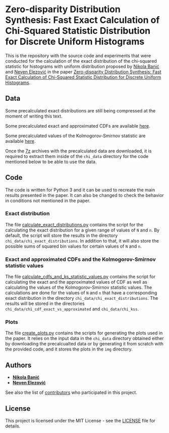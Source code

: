 # Zero-disparity Distribution Synthesis: Fast Exact Calculation of Chi-Squared Statistic Distribution for Discrete Uniform Histograms

This is the repository with the source code and experiments that were conducted for the calculation of the exact distribution of the chi-squared statistic for histograms with uniform distribution proposed by [Nikola Banić](https://scholar.google.com/citations?user=QSH8C_QAAAAJ&hl=en) and [Neven Elezović](https://scholar.google.com/citations?user=MlXwbFIAAAAJ&hl=en) in the paper [Zero-disparity Distribution Synthesis: Fast Exact Calculation of Chi-Squared Statistic Distribution for Discrete Uniform Histograms](https://arxiv.org/abs/2506.23416).

## Data

Some precalculated exact distributions are still being compressed at the moment of writing this text.

Some precalculated exact and approximated CDFs are available [here](https://www.dropbox.com/scl/fi/64n5yhm1zir1yq1tmj1iz/chi_cdf_exact_vs_approximated.7z?rlkey=bxug2xn5whrtaoaz6q7561ngb&dl=1).

Some precalculated values of the Kolmogorov-Smirnov statistic are available [here](https://www.dropbox.com/scl/fi/f619rkeesr1tmb6s5wfnu/chi_kss.7z?rlkey=vcgvwsip53vxcvlhx8j5oy61s&dl=1).

Once the [7z](https://www.7-zip.org/) archives with the precalculated data are downloaded, it is required to extract them inside of the `chi_data` directory for the code mentioned below to be able to use the data.

## Code

The code is written for Python 3 and it can be used to recreate the main results presented in the paper. It can also be changed to check the behavior in conditions not mentioned in the paper.

### Exact distribution

The file [calculate_exact_distributions.py](calculate_exact_distributions.py) contains the script for the calculating the exact distribution for a given range of values of `N` and `n`. By default, the script will store the results in the directory `chi_data/chi_exact_distributions`. In addition to that, it will also store the possible sums of squared bin values for certain values of `N` and `n`.

### Exact and approximated CDFs and the Kolmogorov-Smirnov statistic values

The file [calculate_cdfs_and_ks_statistic_values.py](calculate_cdfs_and_ks_statistic_values.py) contains the script for calculating the exact and the approximated values of CDF as well as calculating the values of the Kolmogorov-Smirnov statistic values. The calculations are done for the values of `N` and `n` that have a corresponding exact distribution in the directory `chi_data/chi_exact_distributions`. The results will be stored in the directories `chi_data/chi_cdf_exact_vs_approximated` and `chi_data/chi_kss`.

### Plots

The file [create_plots.py](create_plots.py) contains the scripts for generating the plots used in the paper. It relies on the input data in the `chi_data` directory obtained either by downloading the precalcualted data or by generating it from scratch with the provided code, and it stores the plots in the `img` directory.

## Authors

* **[Nikola Banić](https://scholar.google.com/citations?user=QSH8C_QAAAAJ&hl=en)**
* **[Neven Elezović](https://scholar.google.com/citations?user=MlXwbFIAAAAJ&hl=en)**

See also the list of [contributors](https://github.com/DiscreteTotalVariation/ChiSquared/contributors) who participated in this project.

## License

This project is licensed under the MIT License - see the [LICENSE](LICENSE) file for details.
